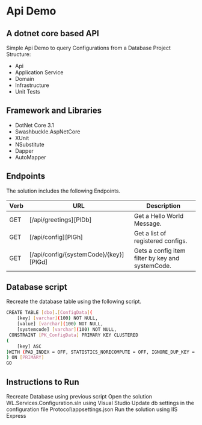 # Api Demo
## A dotnet core based API
Simple Api Demo to query Configurations from a Database
Project Structure:
- Api
- Application Service
- Domain
- Infrastructure
- Unit Tests

## Framework and Libraries

- DotNet Core 3.1
- Swashbuckle.AspNetCore
- XUnit
- NSubstitute
- Dapper
- AutoMapper

## Endpoints

The solution includes the following Endpoints.

| Verb | URL | Description |
| ------ | ------ | ------ |
| GET | [/api/greetings][PlDb] |Get a Hello World Message.
| GET | [/api/config][PlGh] |Get a list of registered configs.
| GET | [/api/config/{systemCode}/{key}][PlGd] |Gets a config item filter by key and systemCode.


## Database script

Recreate the database table using the following script.

```sh
CREATE TABLE [dbo].[ConfigData](
	[key] [varchar](100) NOT NULL,
	[value] [varchar](100) NOT NULL,
	[systemcode] [varchar](100) NOT NULL,
 CONSTRAINT [PK_ConfigData] PRIMARY KEY CLUSTERED 
(
	[key] ASC
)WITH (PAD_INDEX = OFF, STATISTICS_NORECOMPUTE = OFF, IGNORE_DUP_KEY = OFF, ALLOW_ROW_LOCKS = ON, ALLOW_PAGE_LOCKS = ON, OPTIMIZE_FOR_SEQUENTIAL_KEY = OFF) ON [PRIMARY]
) ON [PRIMARY]
GO
```
## Instructions to Run

Recreate Database using previous script
Open the solution WL.Services.Configuration.sln using Visual Studio
Update db settings in the configuration file Protocol\appsettings.json 
Run the solution using IIS Express